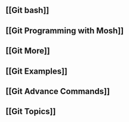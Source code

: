 
## [[Git bash]]

## [[Git Programming with Mosh]]

## [[Git More]]

## [[Git Examples]]

## [[Git Advance Commands]]

## [[Git Topics]]